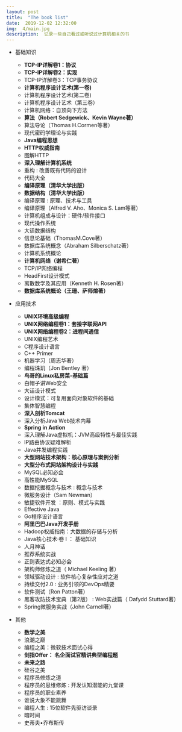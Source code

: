 ```yaml
---
layout: post
title:  "The book list"
date:  2019-12-02 12:32:00
img:  4/main.jpg
description:  记录一些自己看过或听说过计算机相关的书
---
```


+ 基础知识
  + **TCP-IP详解卷1：协议**
  + **TCP-IP详解卷2：实现**
  + TCP-IP详解卷3：TCP事务协议
  + **计算机程序设计艺术(第一卷)**
  + 计算机程序设计艺术(第二卷)
  + 计算机程序设计艺术（第三卷）
  + 计算机网络：自顶向下方法
  + **算法（Robert Sedgewick、Kevin Wayne著）**
  + 算法导论（Thomas H.Cormen等著）
  + 现代密码学理论与实践
  + **Java编程思想**
  + **HTTP权威指南**
  + 图解HTTP
  + **深入理解计算机系统**
  + 重构 : 改善既有代码的设计
  + 代码大全
  + **编译原理（清华大学出版）**
  + **数据结构（清华大学出版）**
  + 编译原理 : 原理、技术与工具
  + 编译原理（Alfred V. Aho、Monica S. Lam等著）
  + 计算机组成与设计：硬件/软件接口
  + 现代操作系统
  + 大话数据结构
  + 信息论基础（ThomasM.Cove著）
  + 数据库系统概念（Abraham Silberschatz著）
  + 计算机系统概论
  + **计算机网络（谢希仁著）**
  + TCP/IP网络编程
  + HeadFirst设计模式
  + 离散数学及其应用（Kenneth H. Rosen著）
  + **数据库系统概论（王珊、萨师煊著）**

+ 应用技术
  + **UNIX环境高级编程**
  + **UNIX网络编程卷1：套接字联网API**
  + **UNIX网络编程卷2：进程间通信**
  + UNIX编程艺术
  + C程序设计语言
  + C++ Primer
  + 机器学习（周志华著）
  + 编程珠玑（Jon Bentley 著）
  + **鸟哥的Linux私房菜-基础篇**
  + 白帽子讲Web安全
  + 大话设计模式
  + 设计模式：可复用面向对象软件的基础
  + 集体智慧编程
  + **深入剖析Tomcat**
  + 深入分析Java  Web技术内幕
  + **Spring in Action**
  + 深入理解Java虚拟机：JVM高级特性与最佳实践
  + IP路由协议疑难解析
  + Java并发编程实践
  + **大型网站技术架构：核心原理与案例分析**
  + **大型分布式网站架构设计与实践**
  + MySQL必知必会
  + 高性能MySQL
  + 数据挖掘概念与技术 : 概念与技术
  + 微服务设计（Sam Newman）
  + 敏捷软件开发 ：原则、模式与实践
  + Effective Java
  + Go程序设计语言
  + **阿里巴巴Java开发手册**
  + Hadoop权威指南：大数据的存储与分析
  + Java核心技术·卷 I ： 基础知识
  + 人月神话
  + 推荐系统实战
  + 正则表达式必知必会
  + 架构师修炼之道（ Michael Keeling 著）
  + 领域驱动设计 : 软件核心复杂性应对之道
  + 持续交付2.0 : 业务引领的DevOps精要
  + 软件测试（Ron Patton著）
  + 黑客攻防技术宝典（第2版） : Web实战篇（ Dafydd Stuttard著）
  + Spring微服务实战（John Carnell著）
+ 其他
  + **数学之美**
  + 浪潮之巅
  + 编程之美：微软技术面试心得
  + **剑指Offer： 名企面试官精讲典型编程题**
  + **未来之路**
  + 硅谷之美
  + 程序员修炼之道
  + 程序员的思维修炼 : 开发认知潜能的九堂课
  + 程序员的职业素养
  + 谁说大象不能跳舞
  + 编程人生 : 15位软件先驱访谈录
  + 暗时间
  + 史蒂夫•乔布斯传



